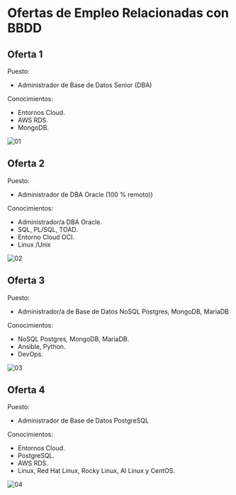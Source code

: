 # Ofertas de Empleo Relacionadas con BBDD

## Oferta 1

Puesto:
* Administrador de Base de Datos Senior (DBA)

Conocimientos:
* Entornos Cloud.
* AWS RDS.
* MongoDB.

![][01]

[01]: ../img/ut00/oferta-empleo01.png "01"

## Oferta 2

Puesto:
* Administrador de DBA Oracle (100 % remoto))

Conocimientos:
* Administrador/a DBA Oracle.
* SQL, PL/SQL, TOAD.
* Entorno Cloud OCI.
* Linux /Unix

![][02]

[02]: ../img/ut00/oferta-empleo02.png "02"

## Oferta 3

Puesto:
* Administrador/a de Base de Datos NoSQL Postgres, MongoDB, MariaDB

Conocimientos:
* NoSQL Postgres, MongoDB, MariaDB.
* Ansible, Python.
* DevOps.

![][03]

[03]: ../img/ut00/oferta-empleo03.png "03"

## Oferta 4

Puesto:
* Administrador de Base de Datos PostgreSQL

Conocimientos:
* Entornos Cloud.
* PostgreSQL.
* AWS RDS.
* Linux, Red Hat Linux, Rocky Linux, Al Linux y CentOS.

![][04]

[04]: ../img/ut00/oferta-empleo04.png "04"
